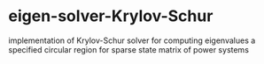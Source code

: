 # eigen-solver-Krylov-Schur
implementation of Krylov-Schur solver for computing eigenvalues a specified circular region for sparse state matrix of power systems
